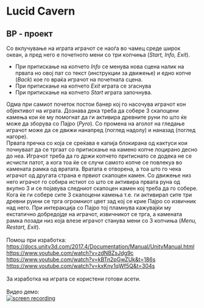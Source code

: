 # Lucid Cavern
## ВР - проект

Со вклучување на играта играчот се наоѓа во чамец среде широк океан, а пред него е почетното мени со три копчиња (*Start, Info, Exit*). <br>
* При притискање на копчето *Info* се менува нова сцена налик на првата но овој пат со текст (инструкции за движење) и едно копче (*Back*) кое го враќа играчот на почетната сцена.
* При притискање на копчето *Exit* играта се згаснува
* При притискање на копчето *Start* играта започнува.

Одма при самиот почеток постои банер кој го насочува играчот кон објективот на играта. Дознава дека треба да собере 3 скапоцени камења кои ќе му помогнат да ги активира древните руни по што ќе може да зборува со Пајро (*Pyro*). Со промена на аголот на гледање играчот може да се движи нанапред (поглед надолу) и наназад (поглед нагоре). <br>
Првата пречка со која се среќава е капија блокирана од кактуси кои почнуваат да се тргаат со притискање на камено копче лоцирано десно до неа. Играчот треба да го држи копчето притиснато се додека не се исчисти патот, а кога тоа ќе се случи самото копче се повлекуа во камената рамка од вратата. Вратата е отворена, а тоа што го чека играчот од другата страна е првиот скапоцен камен. Со движење низ него играчот го собира истиот со што се активира првата руна од вкупно 3 и се појавува следниот скапоцен камен кој треба да го собере. <br>
Кога ќе ги собере сите 3 скапоцени камења т.е. ги активирал сите три древни руини се трга огромниот цвет зад кој се крие Пајро со извичник над него. При интеракција со Пајро тој пламнува кажувајќи му екстатично добредојде на играчот, извичникот се трга, а камената рамка позади низ која влезе играчот станува мени со 3 копчиња (*Menu, Restart, Exit*).
<br><br>
Помош при изработка: <br>
https://docs.unity3d.com/2017.4/Documentation/Manual/UnityManual.html <br>
https://www.youtube.com/watch?v=zdNBZsJdg9c <br>
https://www.youtube.com/watch?v=kBTn2pGwZUk&t=186s <br>
https://www.youtube.com/watch?v=kxKny1qWf5Q&t=304s <br>
<br>
За изработка на играта се користени готови асети. <br>
<br>
Видео демо:<br>
[![screen recording](https://i.ytimg.com/an_webp/014rtgaI2ao/mqdefault_6s.webp?du=3000&sqp=COqSkYEG&rs=AOn4CLCLobBUmXPdzZWtWmSav3JJ1kGzCA)](https://youtu.be/014rtgaI2ao)
